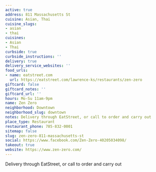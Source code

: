 ```yaml
---
active: true
address: 811 Massachusetts St
cuisine: Asian, Thai
cuisine_slugs:
- asian
- thai
cuisines:
- Asian
- Thai
curbside: true
curbside_instructions: ''
delivery: true
delivery_service_websites: ''
food_urls:
- name: eatstreet.com
  url: https://eatstreet.com/lawrence-ks/restaurants/zen-zero
giftcard: false
giftcard_notes: ''
giftcard_url: ''
hours: Mo-Su 11am-9pm
name: Zen Zero
neighborhood: Downtown
neighborhood_slug: downtown
notes: Delivery through EatStreet, or call to order and carry out
place_type: Restaurant
restaurant_phone: 785-832-0001
sitemap: false
slug: zen-zero-811-massachusetts-st
social: https://www.facebook.com/Zen-Zero-40205034098/
takeout: true
website: https://www.zen-zero.com/
---
```


Delivery through EatStreet, or call to order and carry out